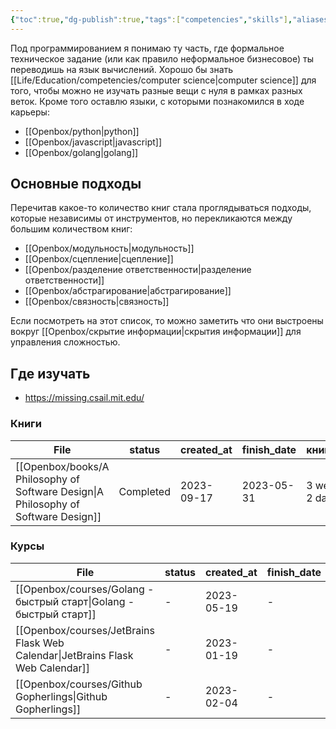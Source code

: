 ```yaml
---
{"toc":true,"dg-publish":true,"tags":["competencies","skills"],"aliases":["разработка","coding"],"date":"2023-01-14T13:31:40+04:00","modified_at":"2024-02-01T12:34:33+03:00","dg-path":"/competencies/programming.md","permalink":"/competencies/programming/","dgPassFrontmatter":true}
---
```





Под программированием я понимаю ту часть, где формальное техническое задание (или как правило неформальное бизнесовое) ты переводишь на язык вычислений. Хорошо бы знать [[Life/Education/competencies/computer science\|computer science]] для того, чтобы можно не изучать разные вещи с нуля в рамках разных веток. Кроме того оставлю языки, с которыми познакомился в ходе карьеры:
- [[Openbox/python\|python]]
- [[Openbox/javascript\|javascript]]
- [[Openbox/golang\|golang]]

## Основные подходы

Перечитав какое-то количество книг стала проглядываться подходы, которые независимы от инструментов, но перекликаются между большим количеством книг:
- [[Openbox/модульность\|модульность]]
- [[Openbox/сцепление\|сцепление]]
- [[Openbox/разделение ответственности\|разделение ответственности]]
- [[Openbox/абстрагирование\|абстрагирование]]
- [[Openbox/связность\|связность]]

Если посмотреть на этот список, то можно заметить что они выстроены вокруг [[Openbox/скрытиe информации\|скрытия информации]] для управления сложностью.

## Где изучать

- https://missing.csail.mit.edu/

### Книги

| File                                                                                  | status    | created_at | finish_date | книгодни        |
| ------------------------------------------------------------------------------------- | --------- | ---------- | ----------- | --------------- |
| [[Openbox/books/A Philosophy of Software Design\|A Philosophy of Software Design]] | Completed | 2023-09-17 | 2023-05-31  | 3 weeks, 2 days |


### Курсы

| File                                                                              | status | created_at | finish_date |
| --------------------------------------------------------------------------------- | ------ | ---------- | ----------- |
| [[Openbox/courses/Golang - быстрый старт\|Golang - быстрый старт]]             | \-     | 2023-05-19 | \-          |
| [[Openbox/courses/JetBrains Flask Web Calendar\|JetBrains Flask Web Calendar]] | \-     | 2023-01-19 | \-          |
| [[Openbox/courses/Github Gopherlings\|Github Gopherlings]]                     | \-     | 2023-02-04 | \-          |

